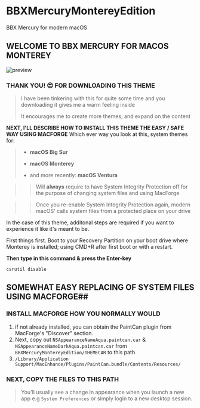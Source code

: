# BBXMercuryMontereyEdition
BBX Mercury for modern macOS
## WELCOME TO BBX MERCURY FOR MACOS MONTEREY

![preview](https://i.ibb.co/XpGnYKJ/preview.jpg?raw=true)

### THANK YOU! 😍 FOR DOWNLOADING THIS THEME ###

> I have been tinkering with this for quite some time and you downloading it gives me a warm feeling inside
> 
> It encourages me to create more themes, and expand on the content 
> 

**NEXT, I'LL DESCRIBE HOW TO INSTALL THIS THEME THE EASY / SAFE WAY USING MACFORGE**
Which ever way you look at this, system themes for:

> * **macOS Big Sur**
> 
> * **macOS Monterey**
> 
> * and more recently: **macOS Ventura**

> > Will **always** require to have System Integrity Protection off for the purpose of changing system files and using MacForge
> > 

> >Once you re-enable System Integrity Protection again, modern macOS' calls system files from a protected place on your drive
> >

In the case of this theme, additonal steps are required if you want to experience it like it's meant to be. 

First things first.
Boot to your Recovery Partition on your boot drive where Monterey is installed; using CMD+R after first boot or with a restart.

**Then type in this command & press the Enter-key**

`csrutil disable`
 
## SOMEWHAT EASY REPLACING OF SYSTEM FILES USING MACFORGE##


### INSTALL MACFORGE HOW YOU NORMALLY WOULD
1. if not already installed, you can obtain the PaintCan plugin from MacForge's "Discover" section.
2. Next, copy out `NSAppearanceNameAqua.paintcan.car` & `NSAppearanceNameDarkAqua.paintcan.car` from `BBXMercuryMontereyEdition/THEMECAR` to this path
3. `/Library/Application Support/MacEnhance/Plugins/PaintCan.bundle/Contents/Resources/`

### NEXT, COPY THE FILES TO THIS PATH


> You'll usually see a change in appearance when you launch a new app e.g `System Preferences` or simply login to a new desktop session.  
